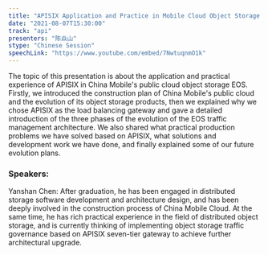 ```yaml
---
title: "APISIX Application and Practice in Mobile Cloud Object Storage EOS"
date: "2021-08-07T15:30:00" 
track: "api"
presenters: "陈焱山"
stype: "Chinese Session"
speechLink: "https://www.youtube.com/embed/7NwtuqnmO1k"
---
```

The topic of this presentation is about the application and practical experience of APISIX in China Mobile's public cloud object storage EOS. Firstly, we introduced the construction plan of China Mobile's public cloud and the evolution of its object storage products, then we explained why we chose APISIX as the load balancing gateway and gave a detailed introduction of the three phases of the evolution of the EOS traffic management architecture. We also shared what practical production problems we have solved based on APISIX, what solutions and development work we have done, and finally explained some of our future evolution plans.
 ### Speakers: 
 Yanshan Chen: After graduation, he has been engaged in distributed storage software development and architecture design, and has been deeply involved in the construction process of China Mobile Cloud. At the same time, he has rich practical experience in the field of distributed object storage, and is currently thinking of implementing object storage traffic governance based on APISIX seven-tier gateway to achieve further architectural upgrade.

